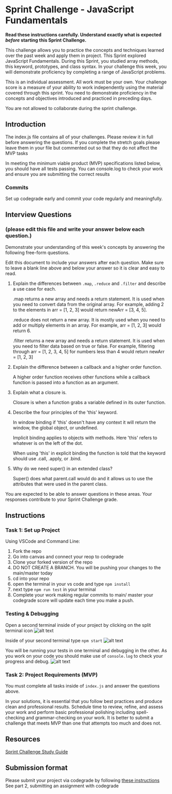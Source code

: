 # Sprint Challenge - JavaScript Fundamentals

**Read these instructions carefully. Understand exactly what is expected _before_ starting this Sprint Challenge.**

This challenge allows you to practice the concepts and techniques learned over the past week and apply them in project. This Sprint explored JavaScript Fundamentals. During this Sprint, you studied array methods, this keyword, prototypes, and class syntax. In your challenge this week, you will demonstrate proficiency by completing a range of JavaScript problems.

This is an individual assessment. All work must be your own. Your challenge score is a measure of your ability to work independently using the material covered through this sprint. You need to demonstrate proficiency in the concepts and objectives introduced and practiced in preceding days.

You are not allowed to collaborate during the sprint challenge.

## Introduction

The index.js file contains all of your challenges. Please review it in full before answering the questions. If you complete the stretch goals please leave them in your file but commented out so that they do not affect the MVP tasks

In meeting the minimum viable product (MVP) specifications listed below, you should have all tests passing. You can console.log to check your work and ensure you are submitting the correct results

### Commits

Set up codegrade early and commit your code regularly and meaningfully.

## Interview Questions

### (please edit this file and write your answer below each question.)

Demonstrate your understanding of this week's concepts by answering the following free-form questions.

Edit this document to include your answers after each question. Make sure to leave a blank line above and below your answer so it is clear and easy to read.

1. Explain the differences between `.map`, `.reduce` and `.filter` and describe a use case for each.

   .map returns a new array and needs a return statement. It is used when you need to convert data from the original array. For example, adding 2 to the elements in arr = [1, 2, 3] would return newArr = [3, 4, 5].

   .reduce does not return a new array. It is mostly used when you need to add or multiply elements in an array. For example, arr = [1, 2, 3] would return 6.

   .filter returns a new array and needs a return statement. It is used when you need to filter data based on true or false. For example, filtering through arr = [1, 2, 3, 4, 5] for numbers less than 4 would return newArr = [1, 2, 3]

2. Explain the difference between a callback and a higher order function.

   A higher order function receives other functions while a callback function is passed into a function as an argument.

3. Explain what a closure is.

   Closure is when a function grabs a variable defined in its outer function.

4. Describe the four principles of the 'this' keyword.

   In window binding if 'this' doesn't have any context it will return the window, the global object, or undefined.

   Implicit binding applies to objects with methods. Here 'this' refers to whatever is on the left of the dot.

   When using 'this' in explicit binding the function is told that the keyword should use .call, .apply, or .bind.

5. Why do we need super() in an extended class?

   Super() does what parent.call would do and it allows us to use the attributes that were used in the parent class.

You are expected to be able to answer questions in these areas. Your responses contribute to your Sprint Challenge grade.

## Instructions

### Task 1: Set up Project

Using VSCode and Command Line:

1. Fork the repo
2. Go into canvas and connect your reop to codegrade
3. Clone your forked version of the repo
4. DO NOT CREATE A BRANCH. You will be pushing your changes to the main/master today
5. cd into your repo
6. open the terminal in your vs code and type `npm install`
7. next type `npm run test` in your terminal
8. Complete your work making regular commits to main/ master your codegrade score will update each time you make a push.

### Testing & Debugging

Open a second terminal inside of your project by clicking on the split terminal icon
![alt text](assets/split_terminal.png "Split Terminal")

Inside of your second terminal type `npm start`
![alt text](assets/npm_start.png "type npm start")

You will be running your tests in one terminal and debugging in the other. As you work on your code you should make use of `console.log` to check your progress and debug.
![alt text](assets/tests_debug_terminal_final.png "your terminal should look like this")

### Task 2: Project Requirements (MVP)

You must complete all tasks inside of `index.js` and answer the questions above.

In your solutions, it is essential that you follow best practices and produce clean and professional results. Schedule time to review, refine, and assess your work and perform basic professional polishing including spell-checking and grammar-checking on your work. It is better to submit a challenge that meets MVP than one that attempts too much and does not.

## Resources

[Sprint Challenge Study Guide](https://www.notion.so/lambdaschool/Unit-1-Sprint-3-Study-Guide-033a9a00659a4ef98c12eb97e49a6110)

## Submission format

Please submit your project via codegrade by following [these instructions](https://lambdaschool.notion.site/lambdaschool/Lambda-School-Git-Flow-Step-by-step-269f68ae3bf64eb689a8328715a179f9) See part 2, submitting an assignment with codegrade
